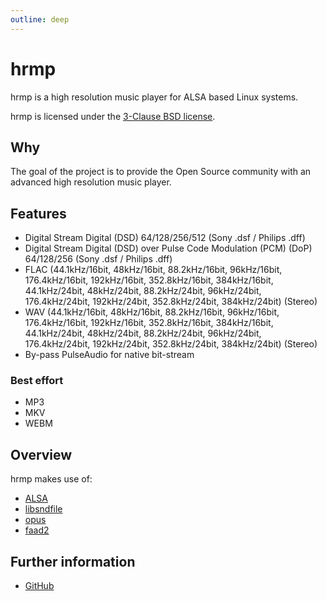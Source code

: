 ```yaml
---
outline: deep
---
```


# hrmp

hrmp is a high resolution music player for ALSA based Linux systems.

hrmp is licensed under the [3-Clause BSD license](https://opensource.org/licenses/BSD-3-Clause).

## Why

The goal of the project is to provide the Open Source community with an advanced high resolution music player.

## Features

* Digital Stream Digital (DSD) 64/128/256/512 (Sony .dsf / Philips .dff)
* Digital Stream Digital (DSD) over Pulse Code Modulation (PCM) (DoP) 64/128/256 (Sony .dsf / Philips .dff)
* FLAC (44.1kHz/16bit, 48kHz/16bit, 88.2kHz/16bit, 96kHz/16bit, 176.4kHz/16bit, 192kHz/16bit, 352.8kHz/16bit, 384kHz/16bit, 44.1kHz/24bit, 48kHz/24bit, 88.2kHz/24bit, 96kHz/24bit, 176.4kHz/24bit, 192kHz/24bit, 352.8kHz/24bit, 384kHz/24bit) (Stereo)
* WAV (44.1kHz/16bit, 48kHz/16bit, 88.2kHz/16bit, 96kHz/16bit, 176.4kHz/16bit, 192kHz/16bit, 352.8kHz/16bit, 384kHz/16bit, 44.1kHz/24bit, 48kHz/24bit, 88.2kHz/24bit, 96kHz/24bit, 176.4kHz/24bit, 192kHz/24bit, 352.8kHz/24bit, 384kHz/24bit) (Stereo)
* By-pass PulseAudio for native bit-stream

### Best effort

* MP3
* MKV
* WEBM

## Overview

hrmp makes use of:

* [ALSA](https://www.alsa-project.org/wiki/Main_Page)
* [libsndfile](https://libsndfile.github.io/libsndfile/)
* [opus](https://github.com/xiph/opus)
* [faad2](https://github.com/knik0/faad2)

## Further information

- [GitHub](https://github.com/HighResMusicPlayer/hrmp)
